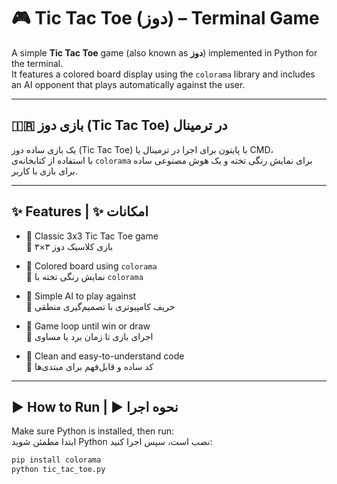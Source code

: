 # 🎮 Tic Tac Toe (دوز) – Terminal Game

A simple **Tic Tac Toe** game (also known as **دوز**) implemented in Python for the terminal.  
It features a colored board display using the `colorama` library and includes an AI opponent that plays automatically against the user.

---

## 🇮🇷 بازی دوز (Tic Tac Toe) در ترمینال

یک بازی ساده دوز (Tic Tac Toe) با پایتون برای اجرا در ترمینال یا CMD،  
با استفاده از کتابخانه‌ی `colorama` برای نمایش رنگی تخته و یک هوش مصنوعی ساده برای بازی با کاربر.

---

## ✨ Features | ✨ امکانات

- 🎲 Classic 3x3 Tic Tac Toe game  
  🎲 بازی کلاسیک دوز ۳×۳

- 🎨 Colored board using `colorama`  
  🎨 نمایش رنگی تخته با `colorama`

- 🧠 Simple AI to play against  
  🧠 حریف کامپیوتری با تصمیم‌گیری منطقی

- 🔁 Game loop until win or draw  
  🔁 اجرای بازی تا زمان برد یا مساوی

- 🧼 Clean and easy-to-understand code  
  🧼 کد ساده و قابل‌فهم برای مبتدی‌ها

---

## ▶️ How to Run | ▶️ نحوه اجرا

Make sure Python is installed, then run:  
ابتدا مطمئن شوید Python نصب است، سپس اجرا کنید:

```bash
pip install colorama
python tic_tac_toe.py
